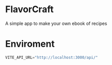 # FlavorCraft
A simple app to make your own ebook of recipes

# Enviroment

```javascript
VITE_API_URL="http://localhost:3000/api/"
```
